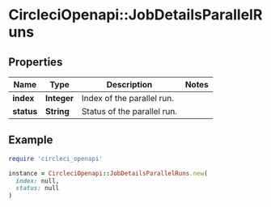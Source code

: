 # CircleciOpenapi::JobDetailsParallelRuns

## Properties

| Name | Type | Description | Notes |
| ---- | ---- | ----------- | ----- |
| **index** | **Integer** | Index of the parallel run. |  |
| **status** | **String** | Status of the parallel run. |  |

## Example

```ruby
require 'circleci_openapi'

instance = CircleciOpenapi::JobDetailsParallelRuns.new(
  index: null,
  status: null
)
```

